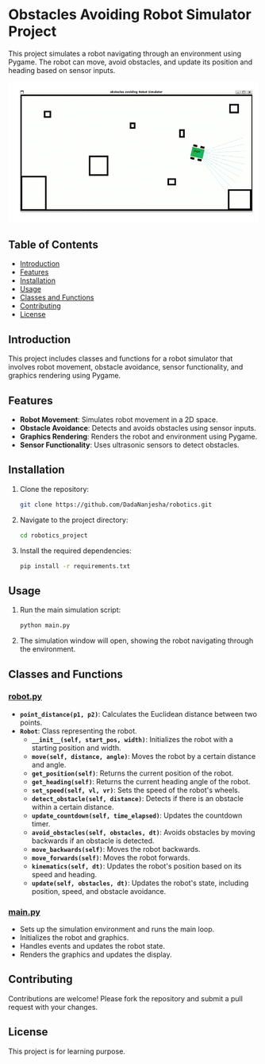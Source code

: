 # Obstacles Avoiding Robot Simulator Project

This project simulates a robot navigating through an environment using Pygame. The robot can move, avoid obstacles, and update its position and heading based on sensor inputs.

![Robot Simulation](robot_simulation.gif)

## Table of Contents
- [Introduction](#introduction)
- [Features](#features)
- [Installation](#installation)
- [Usage](#usage)
- [Classes and Functions](#classes-and-functions)
- [Contributing](#contributing)
- [License](#license)

## Introduction

This project includes classes and functions for a robot simulator that involves robot movement, obstacle avoidance, sensor functionality, and graphics rendering using Pygame.

## Features

- **Robot Movement**: Simulates robot movement in a 2D space.
- **Obstacle Avoidance**: Detects and avoids obstacles using sensor inputs.
- **Graphics Rendering**: Renders the robot and environment using Pygame.
- **Sensor Functionality**: Uses ultrasonic sensors to detect obstacles.

## Installation

1. Clone the repository:
    ```sh
    git clone https://github.com/DadaNanjesha/robotics.git
    ```
2. Navigate to the project directory:
    ```sh
    cd robotics_project
    ```
3. Install the required dependencies:
    ```sh
    pip install -r requirements.txt
    ```

## Usage

1. Run the main simulation script:
    ```sh
    python main.py
    ```
2. The simulation window will open, showing the robot navigating through the environment.

## Classes and Functions

### [robot.py](http://_vscodecontentref_/1)

- **`point_distance(p1, p2)`**: Calculates the Euclidean distance between two points.
- **`Robot`**: Class representing the robot.
  - **`__init__(self, start_pos, width)`**: Initializes the robot with a starting position and width.
  - **`move(self, distance, angle)`**: Moves the robot by a certain distance and angle.
  - **`get_position(self)`**: Returns the current position of the robot.
  - **`get_heading(self)`**: Returns the current heading angle of the robot.
  - **`set_speed(self, vl, vr)`**: Sets the speed of the robot's wheels.
  - **`detect_obstacle(self, distance)`**: Detects if there is an obstacle within a certain distance.
  - **`update_countdown(self, time_elapsed)`**: Updates the countdown timer.
  - **`avoid_obstacles(self, obstacles, dt)`**: Avoids obstacles by moving backwards if an obstacle is detected.
  - **`move_backwards(self)`**: Moves the robot backwards.
  - **`move_forwards(self)`**: Moves the robot forwards.
  - **`kinematics(self, dt)`**: Updates the robot's position based on its speed and heading.
  - **`update(self, obstacles, dt)`**: Updates the robot's state, including position, speed, and obstacle avoidance.

### [main.py](http://_vscodecontentref_/2)

- Sets up the simulation environment and runs the main loop.
- Initializes the robot and graphics.
- Handles events and updates the robot state.
- Renders the graphics and updates the display.

## Contributing

Contributions are welcome! Please fork the repository and submit a pull request with your changes.

## License

This project is for learning purpose.
